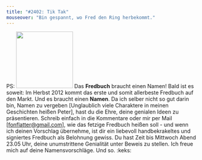 ```yaml
---
title: "#2402: Tik Tak"
mouseover: "Bin gespannt, wo Fred den Ring herbekommt."
---
```


PS: 
<img src="http://www.fonflatter.de/wp-content/uploads/2012/04/04z_buch-300x151.png" alt="" title="fredbuch" width="150" class="alignnone size-medium wp-image-4044" />
Das <strong>Fredbuch</strong> braucht einen Namen!
Bald ist es soweit: Im Herbst 2012 kommt das erste und somit allerbeste Fredbuch auf den Markt. Und es braucht einen <strong>Namen</strong>. Da ich selber nicht so gut darin bin, Namen zu vergeben [Unglaublich viele Charaktere in meinen Geschichten heißen Peter], hast du die Ehre, deine genialen Ideen zu präsentieren.
Schreib einfach in die Kommentare oder mir per Mail [<a href="mailto:fonflatter@gmail.com">fonflatter@gmail.com</a>], wie das fetzige Fredbuch heißen soll - und wenn ich deinen Vorschlag übernehme, ist dir ein liebevoll handbekrakeltes und signiertes Fredbuch als Belohnung gewiss.
Du hast Zeit bis Mittwoch Abend 23.05 Uhr, deine unumstrittene Genialität unter Beweis zu stellen.
Ich freue mich auf deine Namensvorschläge.
Und so.
:keks:

